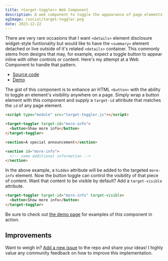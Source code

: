 ```yaml
---
title: <target-toggler> Web Component
description: A web component to toggle the appearance of page elements.
ogImage: /social/target-toggler.png
date: 2023-12-22
---
```


There are very rare occasions that I want `<details>` element disclosure widget-style funtionality but would like to have the `<summary>` element detached or live outside of it's related `<details>` container. This commonly stems from designs that may, for example, expect a toggle button to appear inline with other controls or content. Here's my attempt at a Web Component to handle that pattern.

- [Source code](https://github.com/hexagoncircle/target-toggler)
- [Demo](https://hexagoncircle.github.io/target-toggler/demo.html)

The gist of this component is to enhance an HTML `<button>` with the ability to toggle an element's visibility anywhere on a page. Simply wrap a button element with this component and supply a `target-id` attribute that matches the `id` of any page element.

```html
<script type="module" src="target-toggler.js"></script>

<target-toggler target-id="more-info">
  <button>Show more info</button>
</target-toggler>

<section>A special announcement</section>

<section id="more-info">
  <!-- some additional information -->
</section>
```

In the above example, a `hidden` attribute will be added to the targeted `more-info` element. Now the button toggle can control the visibility of that piece of content. Want that content to be visible by default? Add a `target-visible` attribute.

```html
<target-toggler target-id="more-info" target-visible>
  <button>Show more info</button>
</target-toggler>
```

Be sure to check out [the demo page](https://hexagoncircle.github.io/target-toggler/demo.html) for examples of this component in action.

## Improvements

Want to weigh in? [Add a new issue](https://github.com/hexagoncircle/target-toggler/issues/new) to the repo and share your ideas! I highly value any community feedback on how to improve this implementation.